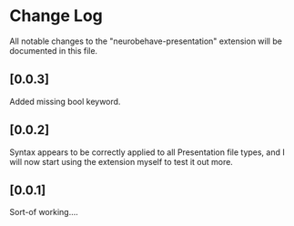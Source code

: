 # Change Log

All notable changes to the "neurobehave-presentation" extension will be
documented in this file.

## [0.0.3]
Added missing bool keyword.

## [0.0.2]

Syntax appears to be correctly applied to all Presentation file types, and
I will now start using the extension myself to test it out more.

## [0.0.1]

Sort-of working....